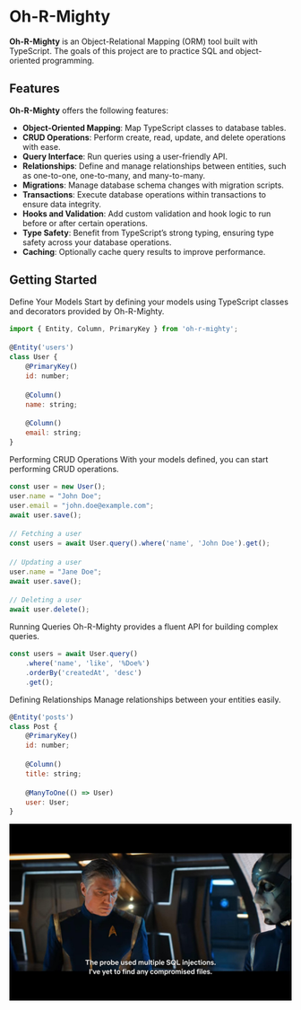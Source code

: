 # Oh-R-Mighty

**Oh-R-Mighty** is an Object-Relational Mapping (ORM) tool built with TypeScript. The goals of this project are to practice SQL and object-oriented programming.

## Features

**Oh-R-Mighty** offers the following features:

- **Object-Oriented Mapping**: Map TypeScript classes to database tables.
- **CRUD Operations**: Perform create, read, update, and delete operations with ease.
- **Query Interface**: Run queries using a user-friendly API.
- **Relationships**: Define and manage relationships between entities, such as one-to-one, one-to-many, and many-to-many.
- **Migrations**: Manage database schema changes with migration scripts.
- **Transactions**: Execute database operations within transactions to ensure data integrity.
- **Hooks and Validation**: Add custom validation and hook logic to run before or after certain operations.
- **Type Safety**: Benefit from TypeScript’s strong typing, ensuring type safety across your database operations.
- **Caching**: Optionally cache query results to improve performance.

## Getting Started

Define Your Models
Start by defining your models using TypeScript classes and decorators provided by Oh-R-Mighty.

```js
import { Entity, Column, PrimaryKey } from 'oh-r-mighty';

@Entity('users')
class User {
    @PrimaryKey()
    id: number;

    @Column()
    name: string;

    @Column()
    email: string;
}
```

Performing CRUD Operations
With your models defined, you can start performing CRUD operations.

```js
const user = new User();
user.name = "John Doe";
user.email = "john.doe@example.com";
await user.save();

// Fetching a user
const users = await User.query().where('name', 'John Doe').get();

// Updating a user
user.name = "Jane Doe";
await user.save();

// Deleting a user
await user.delete();
```

Running Queries
Oh-R-Mighty provides a fluent API for building complex queries.

```js
const users = await User.query()
    .where('name', 'like', '%Doe%')
    .orderBy('createdAt', 'desc')
    .get();
```

Defining Relationships
Manage relationships between your entities easily.

```js
@Entity('posts')
class Post {
    @PrimaryKey()
    id: number;

    @Column()
    title: string;

    @ManyToOne(() => User)
    user: User;
}
```

![Discovery Image](./discovery.jpg)


